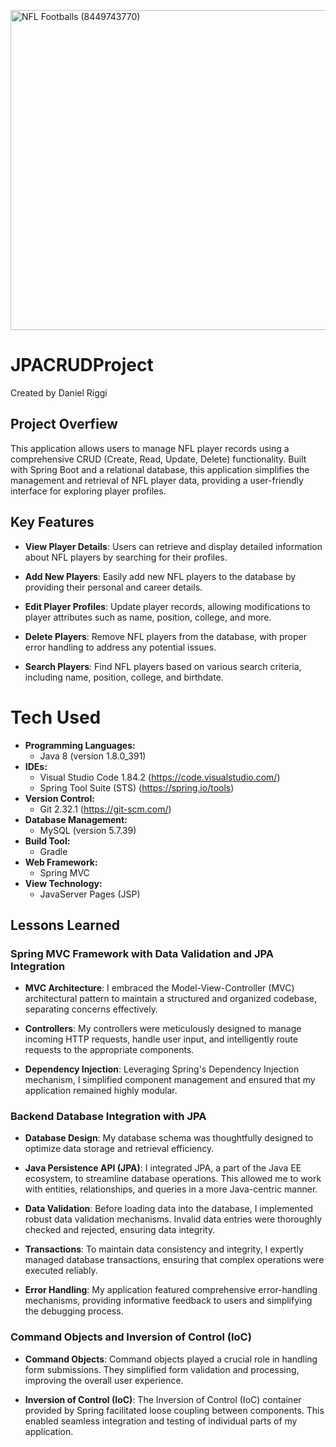 <a title="Austin Kirk, CC BY 2.0 &lt;https://creativecommons.org/licenses/by/2.0&gt;, via Wikimedia Commons" href="https://commons.wikimedia.org/wiki/File:NFL_Footballs_(8449743770).jpg"><img width="512" alt="NFL Footballs (8449743770)" src="https://upload.wikimedia.org/wikipedia/commons/thumb/7/73/NFL_Footballs_%288449743770%29.jpg/512px-NFL_Footballs_%288449743770%29.jpg"></a>

# JPACRUDProject
Created by Daniel Riggi

## Project Overfiew
This application allows users to manage NFL player records using a comprehensive CRUD (Create, Read, Update, Delete) functionality. Built with Spring Boot and a relational database, this application simplifies the management and retrieval of NFL player data, providing a user-friendly interface for exploring player profiles.

## Key Features

- **View Player Details**: Users can retrieve and display detailed information about NFL players by searching for their profiles.

- **Add New Players**: Easily add new NFL players to the database by providing their personal and career details.

- **Edit Player Profiles**: Update player records, allowing modifications to player attributes such as name, position, college, and more.

- **Delete Players**: Remove NFL players from the database, with proper error handling to address any potential issues.

- **Search Players**: Find NFL players based on various search criteria, including name, position, college, and birthdate.

# Tech Used
- **Programming Languages:**
    - Java 8 (version 1.8.0_391)
- **IDEs:**
    - Visual Studio Code 1.84.2 (https://code.visualstudio.com/)
    - Spring Tool Suite (STS) (https://spring.io/tools)
- **Version Control:**
    - Git 2.32.1 (https://git-scm.com/)
- **Database Management:**
    - MySQL (version 5.7.39)
- **Build Tool:**
    - Gradle
- **Web Framework:**
    - Spring MVC
- **View Technology:**
    - JavaServer Pages (JSP)

## Lessons Learned

### Spring MVC Framework with Data Validation and JPA Integration

- **MVC Architecture**: I embraced the Model-View-Controller (MVC) architectural pattern to maintain a structured and organized codebase, separating concerns effectively.

- **Controllers**: My controllers were meticulously designed to manage incoming HTTP requests, handle user input, and intelligently route requests to the appropriate components.

- **Dependency Injection**: Leveraging Spring's Dependency Injection mechanism, I simplified component management and ensured that my application remained highly modular.

### Backend Database Integration with JPA

- **Database Design**: My database schema was thoughtfully designed to optimize data storage and retrieval efficiency.

- **Java Persistence API (JPA)**: I integrated JPA, a part of the Java EE ecosystem, to streamline database operations. This allowed me to work with entities, relationships, and queries in a more Java-centric manner.

- **Data Validation**: Before loading data into the database, I implemented robust data validation mechanisms. Invalid data entries were thoroughly checked and rejected, ensuring data integrity.

- **Transactions**: To maintain data consistency and integrity, I expertly managed database transactions, ensuring that complex operations were executed reliably.

- **Error Handling**: My application featured comprehensive error-handling mechanisms, providing informative feedback to users and simplifying the debugging process.

### Command Objects and Inversion of Control (IoC)

- **Command Objects**: Command objects played a crucial role in handling form submissions. They simplified form validation and processing, improving the overall user experience.

- **Inversion of Control (IoC)**: The Inversion of Control (IoC) container provided by Spring facilitated loose coupling between components. This enabled seamless integration and testing of individual parts of my application.
